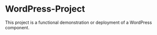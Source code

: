 # WordPress-Project
This project is a functional demonstration or deployment of a WordPress component.
